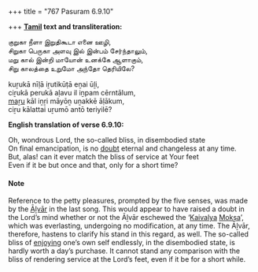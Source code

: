 +++
title = "767 Pasuram 6.9.10"

+++
**[Tamil](/definition/tamil#history "show Tamil definitions") text and transliteration:**

குறுகா நீளா இறுதிகூடா எனை ஊழி,  
சிறுகா பெருகா அளவு இல் இன்பம் சேர்ந்தாலும்,  
மறு கால் இன்றி மாயோன் உனக்கே ஆளாகும்,  
சிறு காலத்தை உறுமோ அந்தோ தெரியிலே?

kuṟukā nīḷā iṟutikūṭā eṉai ūḻi,  
ciṟukā perukā aḷavu il iṉpam cērntālum,  
[maṟu](/definition/maru#vaishnavism "show maṟu definitions") kāl iṉṟi māyōṉ uṉakkē āḷākum,  
ciṟu kālattai uṟumō antō teriyilē?

**English translation of verse 6.9.10:**

Oh, wondrous Lord, the so-called bliss, in disembodied state  
On final emancipation, is no [doubt](/definition/doubt#history "show doubt definitions") eternal and changeless at any time.  
But, alas! can it ever match the bliss of service at Your feet  
Even if it be but once and that, only for a short time?

#### Note

Reference to the petty pleasures, prompted by the five senses, was made by the [Āḻvār](/definition/aḻvar#vaishnavism "show Āḻvār definitions") in the last song. This would appear to have raised a doubt in the Lord’s mind whether or not the Āḻvār eschewed the ‘[Kaivalya](/definition/kaivalya#vaishnavism "show Kaivalya definitions") [Mokṣa](/definition/moksha#vaishnavism "show Mokṣa definitions")’, which was everlasting, undergoing no modification, at any time. The Āḻvār, therefore, hastens to clarify his stand in this regard, as well. The so-called bliss of [enjoying](/definition/enjoying#history "show enjoying definitions") one’s own self endlessly, in the disembodied state, is hardly worth a day’s purchase. It cannot stand any comparison with the bliss of rendering service at the Lord’s feet, even if it be for a short while.


